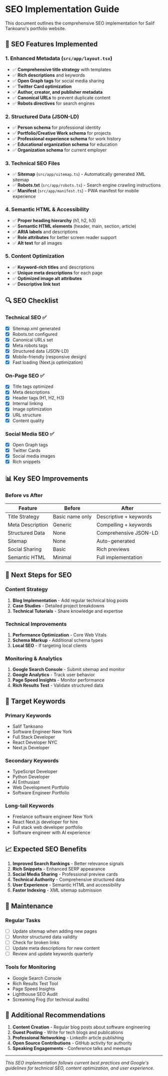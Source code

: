 # SEO Implementation Guide

This document outlines the comprehensive SEO implementation for Salif Tankoano's portfolio website.

## 🎯 SEO Features Implemented

### 1. **Enhanced Metadata** (`src/app/layout.tsx`)
- ✅ **Comprehensive title strategy** with templates
- ✅ **Rich descriptions** and keywords
- ✅ **Open Graph tags** for social media sharing
- ✅ **Twitter Card optimization**
- ✅ **Author, creator, and publisher metadata**
- ✅ **Canonical URLs** to prevent duplicate content
- ✅ **Robots directives** for search engines

### 2. **Structured Data (JSON-LD)**
- ✅ **Person schema** for professional identity
- ✅ **Portfolio/Creative Work schema** for projects
- ✅ **Professional experience schema** for work history
- ✅ **Educational organization schema** for education
- ✅ **Organization schema** for current employer

### 3. **Technical SEO Files**
- ✅ **Sitemap** (`src/app/sitemap.ts`) - Automatically generated XML sitemap
- ✅ **Robots.txt** (`src/app/robots.ts`) - Search engine crawling instructions
- ✅ **Manifest** (`src/app/manifest.ts`) - PWA manifest for mobile experience

### 4. **Semantic HTML & Accessibility**
- ✅ **Proper heading hierarchy** (h1, h2, h3)
- ✅ **Semantic HTML elements** (header, main, section, article)
- ✅ **ARIA labels** and descriptions
- ✅ **Role attributes** for better screen reader support
- ✅ **Alt text** for all images

### 5. **Content Optimization**
- ✅ **Keyword-rich titles** and descriptions
- ✅ **Unique meta descriptions** for each page
- ✅ **Optimized image alt attributes**
- ✅ **Descriptive link text**

## 🔍 SEO Checklist

### Technical SEO ✅
- [x] Sitemap.xml generated
- [x] Robots.txt configured
- [x] Canonical URLs set
- [x] Meta robots tags
- [x] Structured data (JSON-LD)
- [x] Mobile-friendly (responsive design)
- [x] Fast loading (Next.js optimization)

### On-Page SEO ✅
- [x] Title tags optimized
- [x] Meta descriptions
- [x] Header tags (H1, H2, H3)
- [x] Internal linking
- [x] Image optimization
- [x] URL structure
- [x] Content quality

### Social Media SEO ✅
- [x] Open Graph tags
- [x] Twitter Cards
- [x] Social media images
- [x] Rich snippets

## 📊 Key SEO Improvements

### Before vs After
| Feature | Before | After |
|---------|--------|-------|
| Title Strategy | Basic name only | Descriptive + keywords |
| Meta Description | Generic | Compelling + keywords |
| Structured Data | None | Comprehensive JSON-LD |
| Sitemap | None | Auto-generated |
| Social Sharing | Basic | Rich previews |
| Semantic HTML | Minimal | Full implementation |

## 🚀 Next Steps for SEO

### Content Strategy
1. **Blog Implementation** - Add regular technical blog posts
2. **Case Studies** - Detailed project breakdowns
3. **Technical Tutorials** - Share knowledge and expertise

### Technical Improvements
1. **Performance Optimization** - Core Web Vitals
2. **Schema Markup** - Additional schema types
3. **Local SEO** - If targeting local clients

### Monitoring & Analytics
1. **Google Search Console** - Submit sitemap and monitor
2. **Google Analytics** - Track user behavior
3. **Page Speed Insights** - Monitor performance
4. **Rich Results Test** - Validate structured data

## 🎯 Target Keywords

### Primary Keywords
- Salif Tankoano
- Software Engineer New York
- Full Stack Developer
- React Developer NYC
- Next.js Developer

### Secondary Keywords
- TypeScript Developer
- Python Developer
- AI Enthusiast
- Web Development Portfolio
- Software Engineer Portfolio

### Long-tail Keywords
- Freelance software engineer New York
- React Next.js developer for hire
- Full stack web developer portfolio
- Software engineer with AI experience

## 📈 Expected SEO Benefits

1. **Improved Search Rankings** - Better relevance signals
2. **Rich Snippets** - Enhanced SERP appearance
3. **Social Media Sharing** - Professional preview cards
4. **Technical Authority** - Comprehensive structured data
5. **User Experience** - Semantic HTML and accessibility
6. **Faster Indexing** - XML sitemap submission

## 🔧 Maintenance

### Regular Tasks
- [ ] Update sitemap when adding new pages
- [ ] Monitor structured data validity
- [ ] Check for broken links
- [ ] Update meta descriptions for new content
- [ ] Review and update keywords quarterly

### Tools for Monitoring
- Google Search Console
- Rich Results Test Tool
- Page Speed Insights
- Lighthouse SEO Audit
- Screaming Frog (for technical audits)

## 📝 Additional Recommendations

1. **Content Creation** - Regular blog posts about software engineering
2. **Guest Posting** - Write for tech blogs and publications
3. **Professional Networking** - LinkedIn article publishing
4. **Open Source Contributions** - GitHub activity for authority
5. **Speaking Engagements** - Conference talks and meetups

---

*This SEO implementation follows current best practices and Google's guidelines for technical SEO, content optimization, and user experience.* 